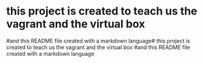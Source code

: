 # this project is created to teach us the vagrant and the virtual box
#and this README file created with a markdown language# this project is created to teach us the vagrant and the virtual box
#and this README file created with a markdown language
